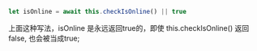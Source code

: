 ```js
let isOnline = await this.checkIsOnline() || true
```





上面这种写法，isOnline 是永远返回true的，即使 this.checkIsOnline() 返回false, 也会被当成true;

